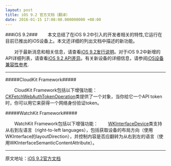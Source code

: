 ```yaml
---
layout: post
title: iOS 9.2 官方文档（翻译）
date: 2016-01-15 17:08:00.000000000 +08:00
---
```

###iOS 9.2###
　　本文总结了在iOS 9.2中引入的开发者相关的特性,它运行在目前已推出的iOS设备上。本文还详细的列出文档中描述的新功能。

　　对于最新消息和相关信息，请查看[iOS 9.2发行说明](https://developer.apple.com/library/ios/releasenotes/General/RN-iOSSDK-9.2/index.html#//apple_ref/doc/uid/TP40016638)。对于iOS 9.2中新增的API详细列表，请查看[iOS 9.2 API差异](https://developer.apple.com/library/ios/releasenotes/General/iOS92APIDiffs/index.html)。有关新设备的详细信息，请参阅[iOS设备兼容性参考](https://developer.apple.com/library/ios/documentation/DeviceInformation/Reference/iOSDeviceCompatibility/Introduction/Introduction.html#//apple_ref/doc/uid/TP40013599).

------------

#####CloudKit Framework#####

　　CloudKit Framework包括以下增强功能：
　　[CKFetchWebAuthTokenOperation](https://developer.apple.com/library/ios/documentation/CloudKit/Reference/CKFetchWebAuthTokenOperation_class/index.html#//apple_ref/occ/cl/CKFetchWebAuthTokenOperation)类提供了一个对象，当你给它一个API token时，你可以用它来获得一个网络身份验证token。


#####WatchKit Framework#####

　　WatchKit Framework包括以下增强功能：
　　[WKInterfaceDevice](https://developer.apple.com/library/ios/documentation/WatchKit/Reference/WKInterfaceDevice_class/index.html#//apple_ref/occ/cl/WKInterfaceDevice)类支持从右到左语言（right-to-left languages），包括获取设备的布局方向（使用WKInterface的layoutDirection），并控制内容是否应翻转为从右到左的语言（使用WKInterfaceSemanticContentAttribute）。

----------
原文地址：[iOS 9.2官方文档](https://developer.apple.com/library/ios/releasenotes/General/WhatsNewIniOS/Articles/iOS9_2.html#//apple_ref/doc/uid/TP40016637-SW1)
